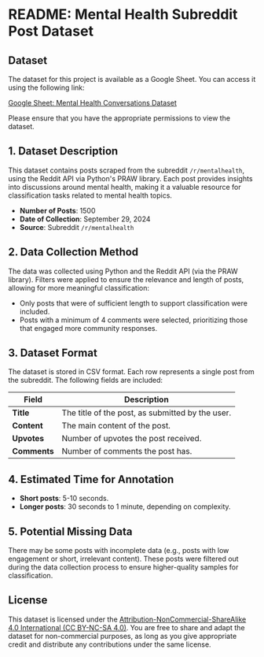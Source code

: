 # README: Mental Health Subreddit Post Dataset

## Dataset

The dataset for this project is available as a Google Sheet. You can access it using the following link:

[Google Sheet: Mental Health Conversations Dataset](https://docs.google.com/spreadsheets/d/1PvI5Q3FyT1G13OUsdSh88GOpAlKR3yORSXsxyM1MArY/edit?usp=sharing)

Please ensure that you have the appropriate permissions to view the dataset.


## 1. Dataset Description
This dataset contains posts scraped from the subreddit `/r/mentalhealth`, using the Reddit API via Python's PRAW library. Each post provides insights into discussions around mental health, making it a valuable resource for classification tasks related to mental health topics. 

- **Number of Posts**: 1500
- **Date of Collection**: September 29, 2024
- **Source**: Subreddit `/r/mentalhealth`

## 2. Data Collection Method
The data was collected using Python and the Reddit API (via the PRAW library). Filters were applied to ensure the relevance and length of posts, allowing for more meaningful classification:
- Only posts that were of sufficient length to support classification were included.
- Posts with a minimum of 4 comments were selected, prioritizing those that engaged more community responses.

## 3. Dataset Format
The dataset is stored in CSV format. Each row represents a single post from the subreddit. The following fields are included:

| **Field**    | **Description**                                       |
|--------------|-------------------------------------------------------|
| **Title**    | The title of the post, as submitted by the user.       |
| **Content**  | The main content of the post.                          |
| **Upvotes**  | Number of upvotes the post received.                   |
| **Comments** | Number of comments the post has.                       |

## 4. Estimated Time for Annotation
- **Short posts**: 5-10 seconds.
- **Longer posts**: 30 seconds to 1 minute, depending on complexity.

## 5. Potential Missing Data
There may be some posts with incomplete data (e.g., posts with low engagement or short, irrelevant content). These posts were filtered out during the data collection process to ensure higher-quality samples for classification.

## License
This dataset is licensed under the [Attribution-NonCommercial-ShareAlike 4.0 International (CC BY-NC-SA 4.0)](https://creativecommons.org/licenses/by-nc-sa/4.0/). You are free to share and adapt the dataset for non-commercial purposes, as long as you give appropriate credit and distribute any contributions under the same license.
